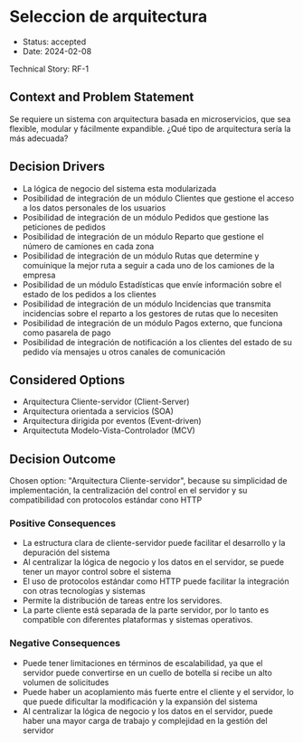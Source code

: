# Seleccion de arquitectura

* Status: accepted
* Date: 2024-02-08

Technical Story: RF-1

## Context and Problem Statement

Se requiere un sistema con arquitectura basada en microservicios, que sea flexible, modular y fácilmente expandible. ¿Qué tipo de arquitectura sería la más adecuada?

## Decision Drivers

* La lógica de negocio del sistema esta modularizada
* Posibilidad de integración de un módulo Clientes que gestione el acceso a los datos personales de los usuarios
* Posibilidad de integración de un módulo Pedidos que gestione las peticiones de pedidos
* Posibilidad de integración de un módulo Reparto que gestione el número de camiones en cada zona
* Posibilidad de integración de un módulo Rutas que determine y comuinique la mejor ruta a seguir a cada uno de los camiones de la empresa
* Posibilidad de un módulo Estadísticas que envíe información sobre el estado de los pedidos a los clientes
* Posibilidad de integración de un módulo Incidencias que transmita incidencias sobre el reparto a los gestores de rutas que lo necesiten
* Posibilidad de integración de un módulo Pagos externo, que funciona como pasarela de pago
* Posibilidad de integración de notificación a los clientes del estado de su pedido vía mensajes u otros canales de comunicación

## Considered Options

* Arquitectura Cliente-servidor (Client-Server)
* Arquitectura orientada a servicios (SOA)
* Arquitectura dirigida por eventos (Event-driven)
* Arquitectuta Modelo-Vista-Controlador (MCV)

## Decision Outcome

Chosen option: "Arquitectura Cliente-servidor", because su simplicidad de implementación, la centralización del control en el servidor y su compatibilidad con protocolos estándar cono HTTP

### Positive Consequences

* La estructura clara de cliente-servidor puede facilitar el desarrollo y la depuración del sistema
* Al centralizar la lógica de negocio y los datos en el servidor, se puede tener un mayor control sobre el sistema
* El uso de protocolos estándar como HTTP puede facilitar la integración con otras tecnologías y sistemas
* Permite la distribución de tareas entre los servidores.
* La parte cliente está separada de la parte servidor, por lo tanto es compatible con diferentes plataformas y sistemas operativos.

### Negative Consequences

* Puede tener limitaciones en términos de escalabilidad, ya que el servidor puede convertirse en un cuello de botella si recibe un alto volumen de solicitudes
* Puede haber un acoplamiento más fuerte entre el cliente y el servidor, lo que puede dificultar la modificación y la expansión del sistema
* Al centralizar la lógica de negocio y los datos en el servidor, puede haber una mayor carga de trabajo y complejidad en la gestión del servidor
